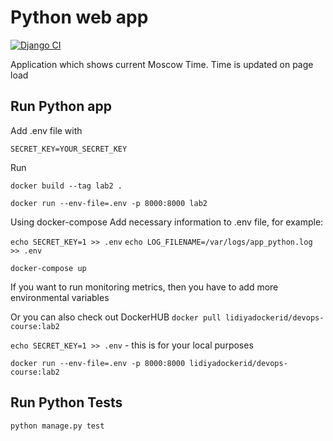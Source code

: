 # Python web app

[![Django CI](https://github.com/lidaev/labs/actions/workflows/django.yml/badge.svg?branch=lab3)](https://github.com/lidaev/labs/actions/workflows/django.yml)

Application which shows current Moscow Time. Time is updated on page load

## Run Python app

Add .env file with

`SECRET_KEY=YOUR_SECRET_KEY`

Run

`docker build --tag lab2 .`

`docker run --env-file=.env -p 8000:8000 lab2`

Using docker-compose
Add necessary information to .env file, for example:

`echo SECRET_KEY=1 >> .env`
`echo LOG_FILENAME=/var/logs/app_python.log >> .env`

`docker-compose up`

If you want to run monitoring metrics, then you have to add more environmental variables

Or you can also check out DockerHUB
`docker pull lidiyadockerid/devops-course:lab2`

`echo SECRET_KEY=1 >> .env` - this is for your local purposes

`docker run --env-file=.env -p 8000:8000 lidiyadockerid/devops-course:lab2`

## Run Python Tests

`python manage.py test`

